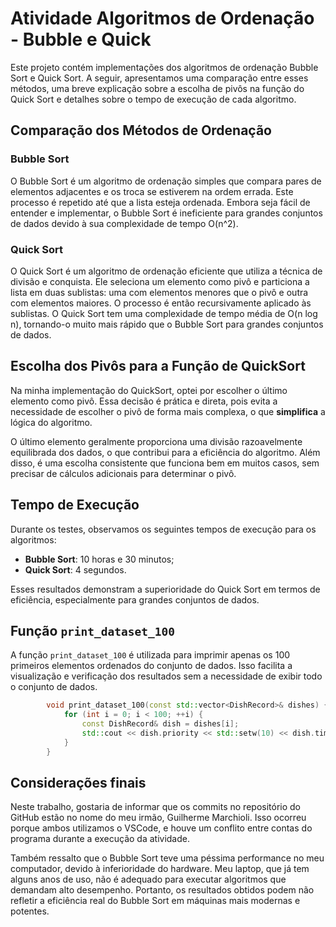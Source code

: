 # Atividade Algoritmos de Ordenação - Bubble e Quick

Este projeto contém implementações dos algoritmos de ordenação Bubble Sort e Quick Sort. A seguir, apresentamos uma comparação entre esses métodos, uma breve explicação sobre a escolha de pivôs na função do Quick Sort e detalhes sobre o tempo de execução de cada algoritmo.

## Comparação dos Métodos de Ordenação

### Bubble Sort
O Bubble Sort é um algoritmo de ordenação simples que compara pares de elementos adjacentes e os troca se estiverem na ordem errada. Este processo é repetido até que a lista esteja ordenada. Embora seja fácil de entender e implementar, o Bubble Sort é ineficiente para grandes conjuntos de dados devido à sua complexidade de tempo O(n^2).

### Quick Sort
O Quick Sort é um algoritmo de ordenação eficiente que utiliza a técnica de divisão e conquista. Ele seleciona um elemento como pivô e particiona a lista em duas sublistas: uma com elementos menores que o pivô e outra com elementos maiores. O processo é então recursivamente aplicado às sublistas. O Quick Sort tem uma complexidade de tempo média de O(n log n), tornando-o muito mais rápido que o Bubble Sort para grandes conjuntos de dados.

## Escolha dos Pivôs para a Função de QuickSort

Na minha implementação do QuickSort, optei por escolher o último elemento como pivô. Essa decisão é prática e direta, pois evita a necessidade de escolher o pivô de forma mais complexa, o que **simplifica** a lógica do algoritmo.

O último elemento geralmente proporciona uma divisão razoavelmente equilibrada dos dados, o que contribui para a eficiência do algoritmo. Além disso, é uma escolha consistente que funciona bem em muitos casos, sem precisar de cálculos adicionais para determinar o pivô.

## Tempo de Execução
Durante os testes, observamos os seguintes tempos de execução para os algoritmos:
- **Bubble Sort**: 10 horas e 30 minutos;
- **Quick Sort**: 4 segundos.

Esses resultados demonstram a superioridade do Quick Sort em termos de eficiência, especialmente para grandes conjuntos de dados.

## Função `print_dataset_100`
A função `print_dataset_100` é utilizada para imprimir apenas os 100 primeiros elementos ordenados do conjunto de dados. Isso facilita a visualização e verificação dos resultados sem a necessidade de exibir todo o conjunto de dados.

```cpp
        void print_dataset_100(const std::vector<DishRecord>& dishes) {
            for (int i = 0; i < 100; ++i) {
                const DishRecord& dish = dishes[i];
                std::cout << dish.priority << std::setw(10) << dish.time << std::setw(22) << dish.name << std::endl;
            }
        }
```

## Considerações finais

Neste trabalho, gostaria de informar que os commits no repositório do GitHub estão no nome do meu irmão, Guilherme Marchioli. Isso ocorreu porque ambos utilizamos o VSCode, e houve um conflito entre contas do programa durante a execução da atividade.

Também ressalto que o Bubble Sort teve uma péssima performance no meu computador, devido à inferioridade do hardware. Meu laptop, que já tem alguns anos de uso, não é adequado para executar algoritmos que demandam alto desempenho. Portanto, os resultados obtidos podem não refletir a eficiência real do Bubble Sort em máquinas mais modernas e potentes.